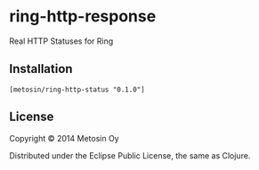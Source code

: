 # ring-http-response

Real HTTP Statuses for Ring

## Installation

    [metosin/ring-http-status "0.1.0"]

## License

Copyright © 2014 Metosin Oy

Distributed under the Eclipse Public License, the same as Clojure.
